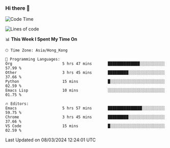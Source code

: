 ### Hi there 👋

<!--
**nicehiro/nicehiro** is a ✨ _special_ ✨ repository because its `README.md` (this file) appears on your GitHub profile.

Here are some ideas to get you started:

- 🔭 I’m currently working on ...
- 🌱 I’m currently learning ...
- 👯 I’m looking to collaborate on ...
- 🤔 I’m looking for help with ...
- 💬 Ask me about ...
- 📫 How to reach me: ...
- 😄 Pronouns: ...
- ⚡ Fun fact: ...
-->

<!--START_SECTION:waka-->
![Code Time](http://img.shields.io/badge/Code%20Time-278%20hrs%2036%20mins-blue)

![Lines of code](https://img.shields.io/badge/From%20Hello%20World%20I%27ve%20Written-2.6%20million%20lines%20of%20code-blue)

📊 **This Week I Spent My Time On** 

```text
🕑︎ Time Zone: Asia/Hong_Kong

💬 Programming Languages: 
Org                      5 hrs 47 mins       ██████████████░░░░░░░░░░░   57.99 % 
Other                    3 hrs 45 mins       █████████░░░░░░░░░░░░░░░░   37.66 % 
Python                   15 mins             █░░░░░░░░░░░░░░░░░░░░░░░░   02.59 % 
Emacs Lisp               10 mins             ░░░░░░░░░░░░░░░░░░░░░░░░░   01.75 % 

🔥 Editors: 
Emacs                    5 hrs 57 mins       ███████████████░░░░░░░░░░   59.75 % 
Chrome                   3 hrs 45 mins       █████████░░░░░░░░░░░░░░░░   37.66 % 
VS Code                  15 mins             █░░░░░░░░░░░░░░░░░░░░░░░░   02.59 % 
```


 Last Updated on 08/03/2024 12:24:01 UTC
<!--END_SECTION:waka-->
